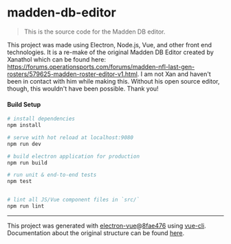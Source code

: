 # madden-db-editor

> This is the source code for the Madden DB editor.

This project was made using Electron, Node.js, Vue, and other front end technologies. It is a re-make of the original Madden DB Editor created by Xanathol which can be found here: https://forums.operationsports.com/forums/madden-nfl-last-gen-rosters/579625-madden-roster-editor-v1.html. I am not Xan and haven't been in contact with him while making this. Without his open source editor, though, this wouldn't have been possible. Thank you!

#### Build Setup

``` bash
# install dependencies
npm install

# serve with hot reload at localhost:9080
npm run dev

# build electron application for production
npm run build

# run unit & end-to-end tests
npm test


# lint all JS/Vue component files in `src/`
npm run lint

```

---

This project was generated with [electron-vue](https://github.com/SimulatedGREG/electron-vue)@[8fae476](https://github.com/SimulatedGREG/electron-vue/tree/8fae4763e9d225d3691b627e83b9e09b56f6c935) using [vue-cli](https://github.com/vuejs/vue-cli). Documentation about the original structure can be found [here](https://simulatedgreg.gitbooks.io/electron-vue/content/index.html).
